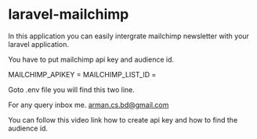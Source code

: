 # laravel-mailchimp

In this application you can easily intergrate mailchimp newsletter with your laravel application.

You have to put mailchimp api key and audience id.

MAILCHIMP_APIKEY = 
MAILCHIMP_LIST_ID = 

Goto .env file you will find this two line.


For any query inbox me.
arman.cs.bd@gmail.com

You can follow this video link how to create api key and how to find the audience id.

